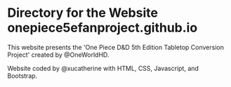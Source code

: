 # Directory for the Website onepiece5efanproject.github.io

This website presents the 'One Piece D&D 5th Edition Tabletop Conversion Project' created by @OneWorldHD.

Website coded by @xucatherine with HTML, CSS, Javascript, and Bootstrap.

